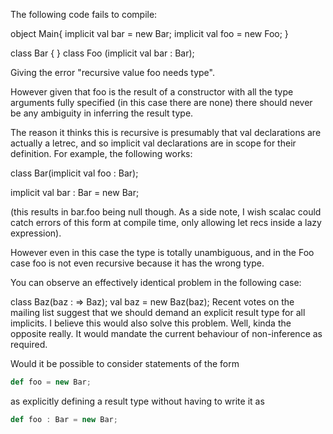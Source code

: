 The following code fails to compile:

object Main{
  implicit val bar = new Bar;
  implicit val foo = new Foo;
}

class Bar { }
class Foo (implicit val bar : Bar);

Giving the error "recursive value foo needs type".

However given that foo is the result of a constructor with all the type arguments fully specified (in this case there are none) there should never be any ambiguity in inferring the result type. 

The reason it thinks this is recursive is presumably that val declarations are actually a letrec, and so implicit val declarations are in scope for their definition. For example, the following works:

class Bar(implicit val foo : Bar);

implicit val bar : Bar = new Bar;

(this results in bar.foo being null though. As a side note, I wish scalac could catch errors of this form at compile time, only allowing let recs inside a lazy expression). 

However even in this case the type is totally unambiguous, and in the Foo case foo is not even recursive because it has the wrong type. 

You can observe an effectively identical problem in the following case:

class Baz(baz : => Baz);
val baz = new Baz(baz);
Recent votes on the mailing list suggest that we should demand an explicit result type for all implicits. I believe this would also solve this problem.
Well, kinda the opposite really. It would mandate the current behaviour of non-inference as required.

Would it be possible to consider statements of the form 

```scala
def foo = new Bar;
```

as explicitly defining a result type without having to write it as

```scala
def foo : Bar = new Bar;
```
